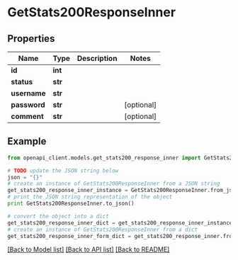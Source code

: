 # GetStats200ResponseInner


## Properties
Name | Type | Description | Notes
------------ | ------------- | ------------- | -------------
**id** | **int** |  | 
**status** | **str** |  | 
**username** | **str** |  | 
**password** | **str** |  | [optional] 
**comment** | **str** |  | [optional] 

## Example

```python
from openapi_client.models.get_stats200_response_inner import GetStats200ResponseInner

# TODO update the JSON string below
json = "{}"
# create an instance of GetStats200ResponseInner from a JSON string
get_stats200_response_inner_instance = GetStats200ResponseInner.from_json(json)
# print the JSON string representation of the object
print GetStats200ResponseInner.to_json()

# convert the object into a dict
get_stats200_response_inner_dict = get_stats200_response_inner_instance.to_dict()
# create an instance of GetStats200ResponseInner from a dict
get_stats200_response_inner_form_dict = get_stats200_response_inner.from_dict(get_stats200_response_inner_dict)
```
[[Back to Model list]](../README.md#documentation-for-models) [[Back to API list]](../README.md#documentation-for-api-endpoints) [[Back to README]](../README.md)


